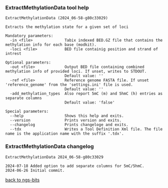 ### ExtractMethylationData tool help
	ExtractMethylationData (2024_06-58-g80c33029)
	
	Extracts the methylation state for a given set of loci
	
	Mandatory parameters:
	  -in <file>              Tabix indexed BED.GZ file that contains the methylation info for each base (modkit).
	  -loci <file>            BED file containig position and strand of intrest
	
	Optional parameters:
	  -out <file>             Output BED file containing combined methylation info of provided loci. If unset, writes to STDOUT.
	                          Default value: ''
	  -ref <file>             Reference genome FASTA file. If unset 'reference_genome' from the 'settings.ini' file is used.
	                          Default value: ''
	  -add_methylation_types  Also report 5mC (m) and 5hmC (h) entries as separate columns
	                          Default value: 'false'
	
	Special parameters:
	  --help                  Shows this help and exits.
	  --version               Prints version and exits.
	  --changelog             Prints changeloge and exits.
	  --tdx                   Writes a Tool Definition Xml file. The file name is the application name with the suffix '.tdx'.
	
### ExtractMethylationData changelog
	ExtractMethylationData 2024_06-58-g80c33029
	
	2024-07-18 Added option to add separate columns for 5mC/5hmC.
	2024-06-26 Initial commit.
[back to ngs-bits](https://github.com/imgag/ngs-bits)